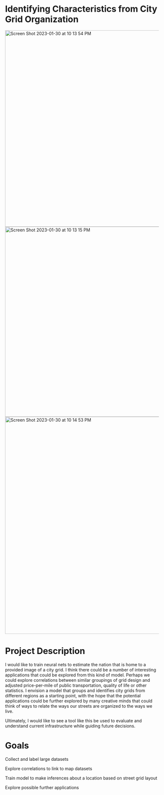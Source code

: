 # Identifying Characteristics from City Grid Organization

<img width="644" alt="Screen Shot 2023-01-30 at 10 13 54 PM" src="https://user-images.githubusercontent.com/89942899/215681734-ad2cc618-196e-4d10-b930-ff24a96196ff.png">
<img width="623" alt="Screen Shot 2023-01-30 at 10 13 15 PM" src="https://user-images.githubusercontent.com/89942899/215681736-236a4ad4-568a-468b-9fd5-1c04a8176aec.png">
<img width="712" alt="Screen Shot 2023-01-30 at 10 14 53 PM" src="https://user-images.githubusercontent.com/89942899/215681737-fefd2fb7-6151-4cd5-83ef-026f7bc039c9.png">


# Project Description
I would like to train neural nets to estimate the nation that is home to a provided image of a city grid. I think there could be a number of interesting applications that could be explored from this kind of model. Perhaps we could explore correlations between similar groupings of grid design and adjusted price-per-mile of public transportation, quality of life or other statistics. I envision a model that groups and identifies city grids from different regions as a starting point, with the hope that the potential applications could be further explored by many creative minds that could think of ways to relate the ways our streets are organized to the ways we live. 

Ultimately, I would like to see a tool like this be used to evaluate and understand current infrastructure while guiding future decisions. 

# Goals
Collect and label large datasets

Explore correlations to link to map datasets

Train model to make inferences about a location based on street grid layout

Explore possible further applications
